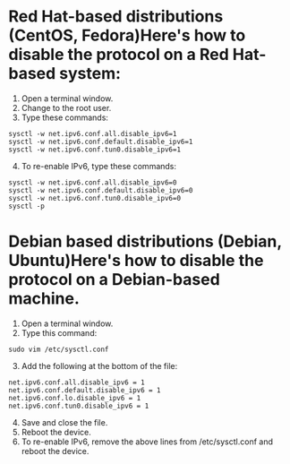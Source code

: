 # Red Hat-based distributions (CentOS, Fedora)Here's how to disable the protocol on a Red Hat-based system:

1. Open a terminal window.
2. Change to the root user.
3. Type these commands: 

```
sysctl -w net.ipv6.conf.all.disable_ipv6=1
sysctl -w net.ipv6.conf.default.disable_ipv6=1
sysctl -w net.ipv6.conf.tun0.disable_ipv6=1
```
 
4. To re-enable IPv6, type these commands:

```
sysctl -w net.ipv6.conf.all.disable_ipv6=0
sysctl -w net.ipv6.conf.default.disable_ipv6=0
sysctl -w net.ipv6.conf.tun0.disable_ipv6=0
sysctl -p
```


# Debian based distributions (Debian, Ubuntu)Here's how to disable the protocol on a Debian-based machine.

1. Open a terminal window.
2. Type this command:

`sudo vim /etc/sysctl.conf`
 
3. Add the following at the bottom of the file:

```
net.ipv6.conf.all.disable_ipv6 = 1
net.ipv6.conf.default.disable_ipv6 = 1
net.ipv6.conf.lo.disable_ipv6 = 1
net.ipv6.conf.tun0.disable_ipv6 = 1
```

4. Save and close the file.
5. Reboot the device.
6. To re-enable IPv6, remove the above lines from /etc/sysctl.conf and reboot the device.
